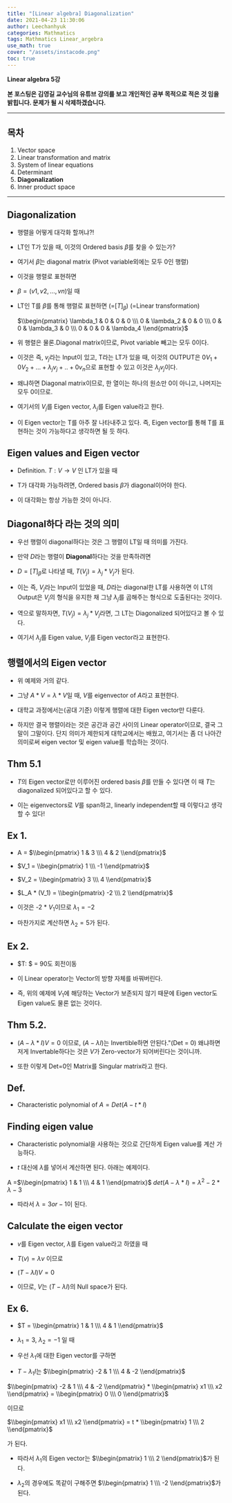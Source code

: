 ```yaml
---
title: "[Linear algebra] Diagonalization"
date: 2021-04-23 11:30:06
author: Leechanhyuk
categories: Mathmatics
tags: Mathmatics Linear_argebra
use_math: true
cover: "/assets/instacode.png"
toc: true
---
```


**Linear algebra 5강**

**본 포스팅은 김영길 교수님의 유튜브 강의를 보고 개인적인 공부 목적으로 적은 것 임을 밝힙니다. 문제가 될 시 삭제하겠습니다.**

* * *

## 목차

1. Vector space
2. Linear transformation and matrix
3. System of linear equations
4. Determinant
5. **Diagonalization**
6. Inner product space

* * *

## Diagonalization

 - 행렬을 어떻게 대각화 할꺼냐?!

 - LT인 T가 있을 때, 이것의 Ordered basis $\beta$를 찾을 수 있는가?

 - 여기서 $\beta$는 diagonal matrix (Pivot variable외에는 모두 0인 행렬)

 - 이것을 행렬로 표현하면

 - $\beta = (v1, v2, ... , vn)$일 때

 - LT인 T를 $\beta$를 통해 행렬로 표현하면 (=$[T]_\beta$) (=Linear transformation)

   $\\begin{pmatrix} \lambda_1 & 0 & 0 & 0 \\\ 0 & \lambda_2 & 0 & 0 \\\ 0 & 0 & \lambda_3 & 0 \\\ 0 & 0 & 0 & \lambda_4 \\end{pmatrix}$

 - 위 행렬은 물론.Diagonal matrix이므로, Pivot variable 빼고는 모두 0이다.

 - 이것은 즉, $v_j$라는 Input이 있고, T라는 LT가 있을 때, 이것의 OUTPUT은 $0V_1 + 0V_2 + ... + \lambda_j v_j + .. + 0v_n$으로 표현할 수 있고 이것은 $\lambda_j v_j$이다.

 - 왜냐하면 Diagonal matrix이므로, 한 열이는 하나의 원소만 0이 아니고, 나머지는 모두 0이므로.

 - 여기서의 $V_j$를 Eigen vector, $\lambda_j$를 Eigen value라고 한다.

 - 이 Eigen vector는 T를 아주 잘 나타내주고 있다. 즉, Eigen vector를 통해 T를 표현하는 것이 가능하다고 생각하면 될 듯 하다.

## Eigen values and Eigen vector

 - Definition. $T:V \to V$ 인 LT가 있을 때

 - T가 대각화 가능하려면, Ordered basis $\beta$가 diagonal이어야 한다.

 - 이 대각화는 항상 가능한 것이 아니다.

## Diagonal하다 라는 것의 의미

 - 우선 행렬이 diagonal하다는 것은 그 행렬이 LT일 때 의미를 가진다.

 - 만약 $D$라는 행렬이 **Diagonal**하다는 것을 만족하려면

 - $D = [T]_\beta$로 나타낼 때, $T(V_j) = \lambda_j * V_j$가 된다.

 - 이는 즉, $V_j$라는 Input이 있었을 때, $D$라는 diagonal한 LT를 사용하면 이 LT의 Output은 $V_j$의 형식을 유지한 채 그냥 $\lambda_j$를 곱해주는 형식으로 도출된다는 것이다.

 - 역으로 말하자면, $T(V_j) = \lambda_j * V_j$라면, 그 LT는 Diagonalized 되어있다고 볼 수 있다.

 - 여기서 $\lambda_j$를 Eigen value, $V_j$를 Eigen vector라고 표현한다.

## 행렬에서의 Eigen vector

 - 위 예제와 거의 같다.

 - 그냥 $A*V = \lambda * V$일 때, $V$를 eigenvector of $A$라고 표현한다.

 - 대학교 과정에서는(공대 기준) 이렇게 행렬에 대한 Eigen vector만 다룬다.

 - 하지만 결국 행렬이라는 것은 공간과 공간 사이의 Linear operator이므로, 결국 그말이 그말이다. 단지 의미가 제한되게 대학교에서는 배웠고, 여기서는 좀 더 나아간 의미로써 eigen vector 및 eigen value를 학습하는 것이다.

## Thm 5.1

 - $T$의 Eigen vector로만 이루어진 ordered basis $\beta$를 만들 수 있다면 이 때 $T$는 diagonalized 되어있다고 할 수 있다.

 - 이는 eigenvectors로 $V$를 span하고, linearly independent할 때 이렇다고 생각할 수 있다!

## Ex 1.

 - A = $\\begin{pmatrix} 1 & 3 \\\ 4 & 2 \\end{pmatrix}$

 - $V_1 = \\begin{pmatrix} 1 \\\ -1 \\end{pmatrix}$

 - $V_2 = \\begin{pmatrix} 3 \\\ 4 \\end{pmatrix}$

 - $L_A * (V_1)  = \\begin{pmatrix} -2 \\\ 2 \\end{pmatrix}$

 - 이것은 -2 * $V_1$이므로 $\lambda_1 = -2$

 - 마찬가지로 계산하면 $\lambda_2 = 5$가 된다.

## Ex 2.

 - $T: $ = 90도 회전이동

 - 이 Linear operator는 Vector의 방향 자체를 바꿔버린다.

 - 즉, 위의 예제에 $V_1$에 해당하는 Vector가 보존되지 않기 때문에 Eigen vector도 Eigen value도 물론 없는 것이다.

## Thm 5.2.

 - $(A - \lambda * I) V = 0$ 이므로, $(A - \lambda I)$는 Invertible하면 안된다."(Det = 0) 왜냐하면 저게 Invertable하다는 것은 $V$가 Zero-vector가 되어버린다는 것이니까.

 - 또한 이렇게 Det=0인 Matrix를 Singular matrix라고 한다.

## Def.

 - Characteristic polynomial of $A = Det(A - t * I)$

## Finding eigen value

 - Characteristic polynomial을 사용하는 것으로 간단하게 Eigen value를 계산 가능하다.

 - $t$ 대신에 $\lambda$를 넣어서 계산하면 된다. 아래는 예제이다.

 A =$\\begin{pmatrix} 1 & 1 \\\ 4 & 1 \\end{pmatrix}$
 $det(A - \lambda * I) = \lambda^2 - 2 * \lambda - 3$
 
 - 따라서 $\lambda =  3 or -1$이 된다.

## Calculate the eigen vector

 - $v$를 Eigen vector, $\lambda$를 Eigen value라고 하였을 때

 - $T(v) = \lambda v$ 이므로

 - $(T - \lambda I)V = 0$

 - 이므로, $V$는 $(T-\lambda I)$의 Null space가 된다. 

## Ex 6.

 - $T = \\begin{pmatrix} 1 & 1 \\\ 4 & 1 \\end{pmatrix}$

 - $\lambda_1 = 3$, $\lambda_2 = -1$ 일 때

 - 우선 $\lambda_1$에 대한 Eigen vector를 구하면

 - $T-\lambda_1 I$는 $\\begin{pmatrix} -2 & 1 \\\ 4 & -2 \\end{pmatrix}$
 
 $\\begin{pmatrix} -2 & 1 \\\ 4 & -2 \\end{pmatrix} * \\begin{pmatrix} x1 \\\ x2 \\end{pmatrix} = \\begin{pmatrix} 0 \\\ 0 \\end{pmatrix}$

 이므로

 $\\begin{pmatrix} x1 \\\ x2 \\end{pmatrix} = t * \\begin{pmatrix} 1 \\\ 2 \\end{pmatrix}$

 가 된다.

 - 따라서 $\lambda_1$의 Eigen vector는 $\\begin{pmatrix} 1 \\\ 2 \\end{pmatrix}$가 된다.

 - $\lambda_2$의 경우에도 똑같이 구해주면 $\\begin{pmatrix} 1 \\\ -2 \\end{pmatrix}$가 된다.




 